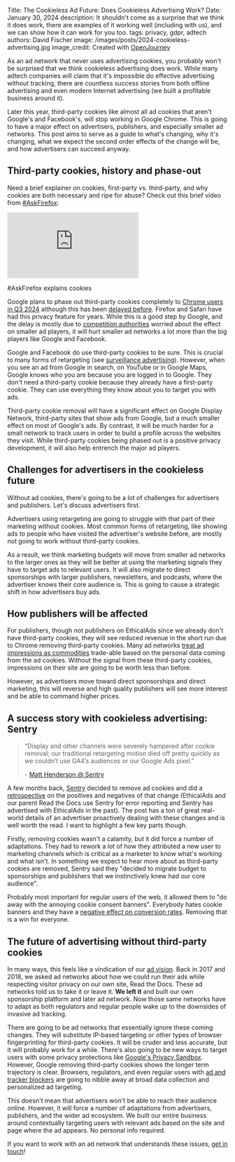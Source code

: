 Title: The Cookieless Ad Future: Does Cookieless Advertising Work?
Date: January 30, 2024
description: It shouldn't come as a surprise that we think it does work, there are examples of it working well (including with us), and we can show how it can work for you too.
tags: privacy, gdpr, adtech
authors: David Fischer
image: /images/posts/2024-cookieless-advertising.jpg
image_credit: <span>Created with <a href="https://openjourney.ai/" title="creepy ad targeting, invasive advertising, personalized advertising, ads that know what you think, ads that follow you around the internet, watercolor style">OpenJourney</a></span>


As an ad network that never uses advertising cookies,
you probably won't be surprised that we think cookieless advertising does work.
While many adtech companies will claim that it's impossible do effective advertising
without tracking, there are countless success stories from both offline advertising
and even modern Internet advertising (we built a profitable business around it).

Later this year, third-party cookies like almost all ad cookies that aren't Google's and Facebook's,
will stop working in Google Chrome.
This is going to have a major effect on advertisers, publishers,
and especially smaller ad networks.
This post aims to serve as a guide to what's changing, why it's changing,
what we expect the second order effects of the change will be,
and how advertisers can succeed anyway.


## Third-party cookies, history and phase-out

Need a brief explainer on cookies, first-party vs. third-party, and why cookies are both
necessary and ripe for abuse? Check out this brief video from [#AskFirefox](https://www.youtube.com/playlist?list=PLFlAJDI87Jg1It3hFaH61sYytK1lAU7fG):

<div class="postimage text-center ">
  <div class="embed-responsive embed-responsive-16by9">
  	<iframe class="embed-responsive-item" src="https://www.youtube-nocookie.com/embed/tAxj-7Bn8-s?si=0eXi8L25XA0AS7NF" title="YouTube video player" frameborder="0" allow="accelerometer; autoplay; clipboard-write; encrypted-media; gyroscope; picture-in-picture; web-share" allowfullscreen></iframe>
  </div>
  <p>#AskFirefox explains cookies</p>
</div>

Google plans to phase out third-party cookies completely to [Chrome users in Q3 2024](https://developers.google.com/privacy-sandbox/blog/cookie-countdown-2023oct)
although this has been [delayed before](https://www.theverge.com/2021/6/24/22547339/google-chrome-cookiepocalypse-delayed-2023).
Firefox and Safari have had this privacy feature for years.
While this is a good step by Google,
and the delay is mostly due to [competition authorities](https://www.gov.uk/cma-cases/investigation-into-googles-privacy-sandbox-browser-changes)
worried about the effect on smaller ad players,
it will hurt smaller ad networks a lot more than the big players like Google and Facebook.

Google and Facebook do use third-party cookies to be sure.
This is crucial to many forms of retargeting (see [surveillance advertising]({filename}/pages/learning-hub/surveillance-advertising.md)).
However, when you see an ad from Google in search, on YouTube or in Google Maps,
Google knows who you are because you are logged in to Google.
They don't need a third-party cookie because they already have a first-party cookie.
They can use everything they know about you to target you with ads.

Third-party cookie removal will have a significant effect on Google Display Network,
third-party sites that show ads from Google,
but a much smaller effect on most of Google's ads.
By contrast, it will be much harder for a small network to track users
in order to build a profile across the websites they visit.
While third-party cookies being phased out is a positive privacy development,
it will also help entrench the major ad players.


## Challenges for advertisers in the cookieless future

Without ad cookies, there's going to be a lot of challenges for advertisers and publishers.
Let's discuss advertisers first.

Advertisers using retargeting are going to struggle with that part of their marketing without cookies.
Most common forms of retargeting, like showing ads to people who have visited the advertiser's website before,
are mostly not going to work without third-party cookies.

As a result, we think marketing budgets will move from smaller ad networks to the larger ones
as they will be better at using the marketing signals they have to target ads to relevant users.
It will also migrate to direct sponsorships with larger publishers, newsletters, and podcasts,
where the advertiser knows their core audience is.
This is going to cause a strategic shift in how advertisers buy ads.


## How publishers will be affected

For publishers,
though not publishers on EthicalAds since we already don't have third-party cookies,
they will see reduced revenue in the short run due to Chrome removing third-party cookies.
Many ad networks [treat ad impressions as commodities]({filename}/posts/2021-invasive-ad-targeting-bad-journalism-premium-publishers.md)
trade-able based on the personal data coming from the ad cookies.
Without the signal from these third-party cookies,
impressions on their site are going to be worth less than before.

However, as advertisers move toward direct sponsorships and direct marketing,
this will reverse and high quality publishers
will see more interest and be able to command higher prices.


## A success story with cookieless advertising: Sentry

<blockquote class="blockquote mb-2">
  <p class="mb-2">
    “Display and other channels were severely hampered after cookie removal; our traditional retargeting motion died off pretty quickly as we couldn’t use GA4’s audiences or our Google Ads pixel.”
  </p>
  <p class="small">- <a href="https://blog.sentry.io/we-removed-advertising-cookies-heres-what-happened/">Matt Henderson @ Sentry</a></p>
</blockquote>

A few months back, [Sentry](https://sentry.io/) decided to remove ad cookies
and did a [retrospective](https://blog.sentry.io/we-removed-advertising-cookies-heres-what-happened/)
on the positives and negatives of that change
(EthicalAds and our parent Read the Docs use Sentry for error reporting
and Sentry has advertised with EthicalAds in the past).
The post has a ton of great real-world details of an advertiser proactively dealing with these changes
and is well worth the read. I want to highlight a few key parts though.

Firstly, removing cookies wasn't a calamity, but it did force a number of adaptations.
They had to rework a lot of how they attributed a new user to marketing channels
which is critical as a marketer to know what's working and what isn't.
In something we expect to hear more about as third-party cookies are removed,
Sentry said they "decided to migrate budget to sponsorships and publishers that we instinctively knew had our core audience".

Probably most important for regular users of the web, it allowed them to
"do away with the annoying cookie consent banners".
Everybody hates cookie banners and they have a
[negative effect on conversion rates](2023-european-landing-pages-gdpr.md).
Removing that is a win for everyone.


## The future of advertising without third-party cookies

In many ways, this feels like a vindication of our [ad vision]({filename}../pages/vision.md).
Back in 2017 and 2018, we asked ad networks about how we could run their ads
while respecting visitor privacy on our own site, Read the Docs.
These ad networks told us to take it or leave it.
**We left it** and built our own sponsorship platform and later ad network.
Now those same networks have to adapt as both regulators and regular people
wake up to the downsides of invasive ad tracking.

There are going to be ad networks that essentially ignore these coming changes.
They will substitute IP-based targeting or other types of browser fingerprinting
for third-party cookies.
It will be cruder and less accurate, but it will probably work for a while.
There's also going to be new ways to target users with some privacy protections like [Google's Privacy Sandbox](https://privacysandbox.com/).
However, Google removing third-party cookies shows the longer term trajectory is clear.
Browsers, regulators, and even regular users with [ad and tracker blockers]({filename}/posts/2023-data-privacy-week.md#ad-blockers)
are going to nibble away at broad data collection and personalized ad targeting.

This doesn't mean that advertisers won't be able to reach their audience online.
However, it will force a number of adaptations from advertisers, publishers,
and the wider ad ecosystem.
We built our entire business around contextually targeting users with relevant ads
based on the site and page where the ad appears. No personal info required.

If you want to work with an ad network that understands these issues,
[get in touch]({filename}../pages/contact.md)!
